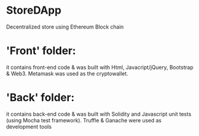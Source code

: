 # StoreDApp
Decentralized store using Ethereum Block chain
# 'Front' folder: 
  it contains front-end code & was built with Html, Javacript/jQuery, Bootstrap & Web3.
  Metamask was used as the cryptowallet.
# 'Back' folder: 
  it contains back-end code & was built with Solidity and Javascript unit tests (using Mocha test framework). 
  Truffle & Ganache were used as development tools
